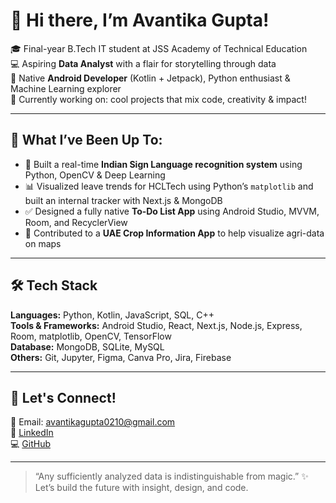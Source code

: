# 👋 Hi there, I’m Avantika Gupta!

🎓 Final-year B.Tech IT student at JSS Academy of Technical Education  
💻 Aspiring **Data Analyst** with a flair for storytelling through data  
📱 Native **Android Developer** (Kotlin + Jetpack), Python enthusiast & Machine Learning explorer  
🚀 Currently working on: cool projects that mix code, creativity & impact!

---

## 💼 What I’ve Been Up To:
- 🧠 Built a real-time **Indian Sign Language recognition system** using Python, OpenCV & Deep Learning
- 📊 Visualized leave trends for HCLTech using Python’s `matplotlib` and built an internal tracker with Next.js & MongoDB
- ✅ Designed a fully native **To-Do List App** using Android Studio, MVVM, Room, and RecyclerView
- 📍 Contributed to a **UAE Crop Information App** to help visualize agri-data on maps

---

## 🛠 Tech Stack
**Languages:** Python, Kotlin, JavaScript, SQL, C++  
**Tools & Frameworks:** Android Studio, React, Next.js, Node.js, Express, Room, matplotlib, OpenCV, TensorFlow  
**Database:** MongoDB, SQLite, MySQL  
**Others:** Git, Jupyter, Figma, Canva Pro, Jira, Firebase

---

## 🌟 Let's Connect!
📧 Email: avantikagupta0210@gmail.com  
🔗 [LinkedIn](https://linkedin.com/in/avantikaisback)  
💻 [GitHub](https://github.com/ghostinmachinefr)

---

> “Any sufficiently analyzed data is indistinguishable from magic.” ✨  
Let’s build the future with insight, design, and code.
